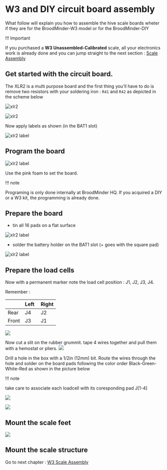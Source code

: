 # W3 and DIY circuit board assembly

What follow will explain you how to assemble the hive scale boards wheter if they are for the BroodMinder-W3 model or for the BroodMinder-DIY


!!! Important

   If you purchased a **W3 Unassembled-Calibrated** scale, all your electronics work is already done and you can jump straight to the next section : [Scale Assembly](http://doc.mybroodminder.com/en/33b_sensors_W3_assembly/)


## Get started with the circuit board.
The XLR2 is a multi purpose board and the first thing you'll have to do is remove two resistors with your soldering iron : `R41` and `R42` as depicted in the scheme below

![xlr2](./36_sensors_DIY.assets/xlr2_board.jpg)

![xlr2](./36_sensors_DIY.assets/xlr2_resistors_scheme.png)


Now apply labels as shown (in the BAT1 slot)

![xlr2 label](./36_sensors_DIY.assets/xlr2_label.jpg)


## Program the board

![xlr2 label](./36_sensors_DIY.assets/xlr2_board_programming.jpg)

Use the pink foam to set the board.

!!! note

   Programing is only done internally at BroodMinder HQ. If you acquired a DIY or a W3 kit, the programming is already done.

## Prepare the board

- tin all 16 pads on a flat surface

![xlr2 label](./36_sensors_DIY.assets/xlr2_tin_pads.jpg)


- solder the battery holder on the BAT1 slot (+ goes with the square pad)

![xlr2 label](./36_sensors_DIY.assets/xlr2_bat_holder.jpg)


## Prepare the load cells

Now with a permanent marker note the load cell position : J1, J2, J3, J4. 

Remember :

| | Left | Right |
|----|----|----|
| Rear | J4 | J2 |
| Front | J3 | J1 |


![](./36_sensors_DIY.assets/xlr2_loadcell_mark_pos.jpg)

Now cut a slit on the rubber grummit. tape 4 wires together and pull them with a hemostat or pliers.
![](./36_sensors_DIY.assets/xlr2_loadcell_wiring.png)
​  

Drill a hole in the box with a 1/2in (12mm) bit.
Route the wires through the hole and solder on the board pads following the color order Black-Green-White-Red as shown in the picture below

!!! note

   take care to associate each loadcell with its coresponding pad J[1-4]


![](./36_sensors_DIY.assets/xlr2_wired.jpg)


![](./36_sensors_DIY.assets/xlr2_w3_assy.jpg)


## Mount the scale feet

![](./36_sensors_DIY.assets/xlr2_loadcell_feet.jpg)


## Mount the scale structure

Go to next chapter : [W3 Scale Assembly](http://doc.mybroodminder.com/en/33b_sensors_W3_assembly/)